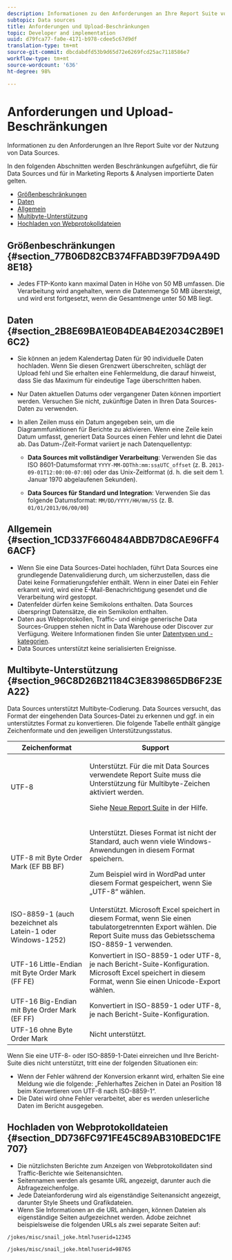 ```yaml
---
description: Informationen zu den Anforderungen an Ihre Report Suite vor der Nutzung von Data Sources.
subtopic: Data sources
title: Anforderungen und Upload-Beschränkungen
topic: Developer and implementation
uuid: d79fca77-fa0e-4171-b978-cdee5c67d9df
translation-type: tm+mt
source-git-commit: dbcdabdfd53b9d65d72e6269fcd25ac7118586e7
workflow-type: tm+mt
source-wordcount: '636'
ht-degree: 98%

---
```



# Anforderungen und Upload-Beschränkungen

Informationen zu den Anforderungen an Ihre Report Suite vor der Nutzung von Data Sources.

In den folgenden Abschnitten werden Beschränkungen aufgeführt, die für Data Sources und für in Marketing Reports &amp; Analysen importierte Daten gelten.

* [Größenbeschränkungen ](/help/import/c-data-sources/datasrc-requirements.md#section_77B06D82CB374FFABD39F7D9A49D8E18)
* [Daten ](/help/import/c-data-sources/datasrc-requirements.md#section_2B8E69BA1E0B4DEAB4E2034C2B9E16C2)
* [Allgemein](/help/import/c-data-sources/datasrc-requirements.md#section_1CD337F660484ABDB7D8CAE96FF46ACF)
* [Multibyte-Unterstützung](/help/import/c-data-sources/datasrc-requirements.md#section_96C8D26B21184C3E839865DB6F23EA22)
* [Hochladen von Webprotokolldateien ](/help/import/c-data-sources/datasrc-requirements.md#section_DD736FC971FE45C89AB310BEDC1FE707)

## Größenbeschränkungen {#section_77B06D82CB374FFABD39F7D9A49D8E18}

* Jedes FTP-Konto kann maximal Daten in Höhe von 50 MB umfassen. Die Verarbeitung wird angehalten, wenn die Datenmenge 50 MB übersteigt, und wird erst fortgesetzt, wenn die Gesamtmenge unter 50 MB liegt.

## Daten {#section_2B8E69BA1E0B4DEAB4E2034C2B9E16C2}

* Sie können an jedem Kalendertag Daten für 90 individuelle Daten hochladen. Wenn Sie diesen Grenzwert überschreiten, schlägt der Upload fehl und Sie erhalten eine Fehlermeldung, die darauf hinweist, dass Sie das Maximum für eindeutige Tage überschritten haben.
* Nur Daten aktuellen Datums oder vergangener Daten können importiert werden. Versuchen Sie nicht, zukünftige Daten in Ihren Data Sources-Daten zu verwenden.
* In allen Zeilen muss ein Datum angegeben sein, um die Diagrammfunktionen für Berichte zu aktivieren. Wenn eine Zeile kein Datum umfasst, generiert Data Sources einen Fehler und lehnt die Datei ab. Das Datum-/Zeit-Format variiert je nach Datenquellentyp:

   * **Data Sources mit vollständiger Verarbeitung**: Verwenden Sie das ISO 8601-Datumsformat `YYYY-MM-DDThh:mm:ss±UTC_offset` (z. B. `2013-09-01T12:00:00-07:00`) oder das Unix-Zeitformat (d. h. die seit dem 1. Januar 1970 abgelaufenen Sekunden).

   * **Data Sources für Standard und Integration**: Verwenden Sie das folgende Datumsformat: `MM/DD/YYYY/HH/mm/SS` (z. B. `01/01/2013/06/00/00`)

## Allgemein {#section_1CD337F660484ABDB7D8CAE96FF46ACF}

* Wenn Sie eine Data Sources-Datei hochladen, führt Data Sources eine grundlegende Datenvalidierung durch, um sicherzustellen, dass die Datei keine Formatierungsfehler enthält. Wenn in einer Datei ein Fehler erkannt wird, wird eine E-Mail-Benachrichtigung gesendet und die Verarbeitung wird gestoppt.
* Datenfelder dürfen keine Semikolons enthalten. Data Sources überspringt Datensätze, die ein Semikolon enthalten.
* Daten aus Webprotokollen, Traffic- und einige generische Data Sources-Gruppen stehen nicht in Data Warehouse oder Discover zur Verfügung. Weitere Informationen finden Sie unter [Datentypen und -kategorien](/help/import/c-data-sources/c-datasrc-types/datasrc-categories.md).
* Data Sources unterstützt keine serialisierten Ereignisse.

## Multibyte-Unterstützung {#section_96C8D26B21184C3E839865DB6F23EA22}

Data Sources unterstützt Multibyte-Codierung. Data Sources versucht, das Format der eingehenden Data Sources-Datei zu erkennen und ggf. in ein unterstütztes Format zu konvertieren. Die folgende Tabelle enthält gängige Zeichenformate und den jeweiligen Unterstützungsstatus.

<table id="table_F9E685D7EEAB49A9ABAD622AE630EC21"> 
 <thead> 
  <tr> 
   <th colname="col1" class="entry"> Zeichenformat </th> 
   <th colname="col2" class="entry"> Support </th> 
  </tr> 
 </thead>
 <tbody> 
  <tr> 
   <td colname="col1"> UTF-8 </td> 
   <td colname="col2"> <p>Unterstützt. Für die mit Data Sources verwendete Report Suite muss die Unterstützung für Multibyte-Zeichen aktiviert werden. </p> <p>Siehe <a href="https://docs.adobe.com/content/help/de-DE/analytics/admin/manage-report-suites/new-report-suite/new-report-suite.html"  >Neue Report Suite</a> in der Hilfe. </p> </td> 
  </tr> 
  <tr> 
   <td colname="col1"> UTF-8 mit Byte Order Mark (EF BB BF) </td> 
   <td colname="col2"> <p>Unterstützt. Dieses Format ist nicht der Standard, auch wenn viele Windows-Anwendungen in diesem Format speichern. </p> <p>Zum Beispiel wird in WordPad unter diesem Format gespeichert, wenn Sie „UTF-8“ wählen. </p> </td> 
  </tr> 
  <tr> 
   <td colname="col1"> ISO-8859-1 (auch bezeichnet als Latein-1 oder Windows-1252) </td> 
   <td colname="col2"> Unterstützt. Microsoft Excel speichert in diesem Format, wenn Sie einen tabulatorgetrennten Export wählen. Die Report Suite muss das Gebietsschema ISO-8859-1 verwenden. </td> 
  </tr> 
  <tr> 
   <td colname="col1"> UTF-16 Little-Endian mit Byte Order Mark (FF FE) </td> 
   <td colname="col2"> Konvertiert in ISO-8859-1 oder UTF-8, je nach Bericht-Suite-Konfiguration. Microsoft Excel speichert in diesem Format, wenn Sie einen Unicode-Export wählen. </td> 
  </tr> 
  <tr> 
   <td colname="col1"> UTF-16 Big-Endian mit Byte Order Mark (EF FF) </td> 
   <td colname="col2"> Konvertiert in ISO-8859-1 oder UTF-8, je nach Bericht-Suite-Konfiguration. </td> 
  </tr> 
  <tr> 
   <td colname="col1"> UTF-16 ohne Byte Order Mark </td> 
   <td colname="col2"> Nicht unterstützt. </td> 
  </tr> 
 </tbody> 
</table>

Wenn Sie eine UTF-8- oder ISO-8859-1-Datei einreichen und Ihre Bericht-Suite dies nicht unterstützt, tritt eine der folgenden Situationen ein:

* Wenn der Fehler während der Konversion erkannt wird, erhalten Sie eine Meldung wie die folgende: „Fehlerhaftes Zeichen in Datei an Position 18 beim Konvertieren von UTF-8 nach ISO-8859-1“.
* Die Datei wird ohne Fehler verarbeitet, aber es werden unleserliche Daten im Bericht ausgegeben.

## Hochladen von Webprotokolldateien {#section_DD736FC971FE45C89AB310BEDC1FE707}

* Die nützlichsten Berichte zum Anzeigen von Webprotokolldaten sind Traffic-Berichte wie Seitenansichten.
* Seitennamen werden als gesamte URL angezeigt, darunter auch die Abfragezeichenfolge.
* Jede Dateianforderung wird als eigenständige Seitenansicht angezeigt, darunter Style Sheets und Grafikdateien.
* Wenn Sie Informationen an die URL anhängen, können Dateien als eigenständige Seiten aufgezeichnet werden. Adobe zeichnet beispielsweise die folgenden URLs als zwei separate Seiten auf:

`/jokes/misc/snail_joke.html?userid=12345`

`/jokes/misc/snail_joke.html?userid=98765`
